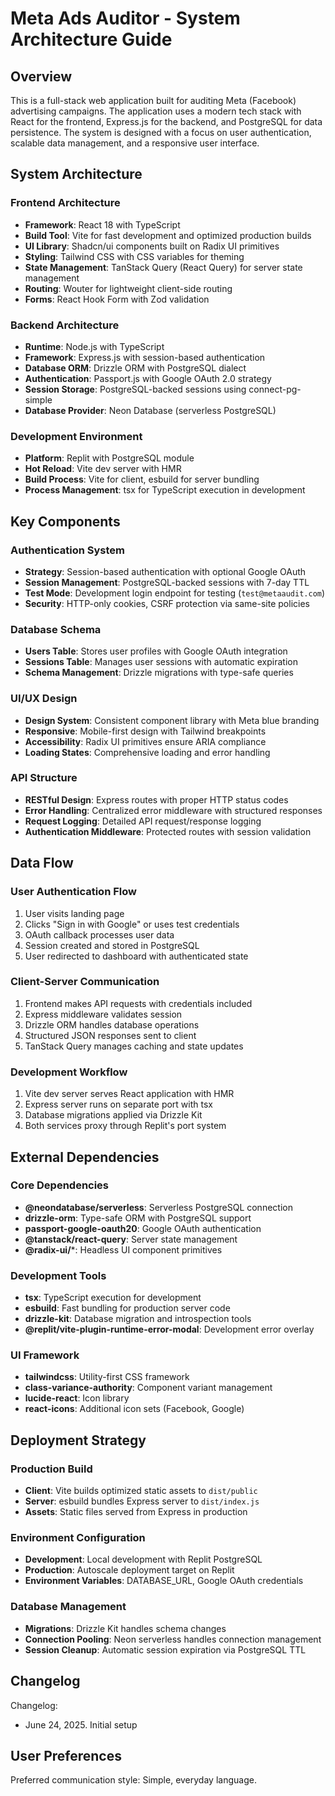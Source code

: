 # Meta Ads Auditor - System Architecture Guide

## Overview

This is a full-stack web application built for auditing Meta (Facebook) advertising campaigns. The application uses a modern tech stack with React for the frontend, Express.js for the backend, and PostgreSQL for data persistence. The system is designed with a focus on user authentication, scalable data management, and a responsive user interface.

## System Architecture

### Frontend Architecture
- **Framework**: React 18 with TypeScript
- **Build Tool**: Vite for fast development and optimized production builds
- **UI Library**: Shadcn/ui components built on Radix UI primitives
- **Styling**: Tailwind CSS with CSS variables for theming
- **State Management**: TanStack Query (React Query) for server state management
- **Routing**: Wouter for lightweight client-side routing
- **Forms**: React Hook Form with Zod validation

### Backend Architecture
- **Runtime**: Node.js with TypeScript
- **Framework**: Express.js with session-based authentication
- **Database ORM**: Drizzle ORM with PostgreSQL dialect
- **Authentication**: Passport.js with Google OAuth 2.0 strategy
- **Session Storage**: PostgreSQL-backed sessions using connect-pg-simple
- **Database Provider**: Neon Database (serverless PostgreSQL)

### Development Environment
- **Platform**: Replit with PostgreSQL module
- **Hot Reload**: Vite dev server with HMR
- **Build Process**: Vite for client, esbuild for server bundling
- **Process Management**: tsx for TypeScript execution in development

## Key Components

### Authentication System
- **Strategy**: Session-based authentication with optional Google OAuth
- **Session Management**: PostgreSQL-backed sessions with 7-day TTL
- **Test Mode**: Development login endpoint for testing (`test@metaaudit.com`)
- **Security**: HTTP-only cookies, CSRF protection via same-site policies

### Database Schema
- **Users Table**: Stores user profiles with Google OAuth integration
- **Sessions Table**: Manages user sessions with automatic expiration
- **Schema Management**: Drizzle migrations with type-safe queries

### UI/UX Design
- **Design System**: Consistent component library with Meta blue branding
- **Responsive**: Mobile-first design with Tailwind breakpoints
- **Accessibility**: Radix UI primitives ensure ARIA compliance
- **Loading States**: Comprehensive loading and error handling

### API Structure
- **RESTful Design**: Express routes with proper HTTP status codes
- **Error Handling**: Centralized error middleware with structured responses
- **Request Logging**: Detailed API request/response logging
- **Authentication Middleware**: Protected routes with session validation

## Data Flow

### User Authentication Flow
1. User visits landing page
2. Clicks "Sign in with Google" or uses test credentials
3. OAuth callback processes user data
4. Session created and stored in PostgreSQL
5. User redirected to dashboard with authenticated state

### Client-Server Communication
1. Frontend makes API requests with credentials included
2. Express middleware validates session
3. Drizzle ORM handles database operations
4. Structured JSON responses sent to client
5. TanStack Query manages caching and state updates

### Development Workflow
1. Vite dev server serves React application with HMR
2. Express server runs on separate port with tsx
3. Database migrations applied via Drizzle Kit
4. Both services proxy through Replit's port system

## External Dependencies

### Core Dependencies
- **@neondatabase/serverless**: Serverless PostgreSQL connection
- **drizzle-orm**: Type-safe ORM with PostgreSQL support
- **passport-google-oauth20**: Google OAuth authentication
- **@tanstack/react-query**: Server state management
- **@radix-ui/***: Headless UI component primitives

### Development Tools
- **tsx**: TypeScript execution for development
- **esbuild**: Fast bundling for production server code
- **drizzle-kit**: Database migration and introspection tools
- **@replit/vite-plugin-runtime-error-modal**: Development error overlay

### UI Framework
- **tailwindcss**: Utility-first CSS framework
- **class-variance-authority**: Component variant management
- **lucide-react**: Icon library
- **react-icons**: Additional icon sets (Facebook, Google)

## Deployment Strategy

### Production Build
- **Client**: Vite builds optimized static assets to `dist/public`
- **Server**: esbuild bundles Express server to `dist/index.js`
- **Assets**: Static files served from Express in production

### Environment Configuration
- **Development**: Local development with Replit PostgreSQL
- **Production**: Autoscale deployment target on Replit
- **Environment Variables**: DATABASE_URL, Google OAuth credentials

### Database Management
- **Migrations**: Drizzle Kit handles schema changes
- **Connection Pooling**: Neon serverless handles connection management
- **Session Cleanup**: Automatic session expiration via PostgreSQL TTL

## Changelog

Changelog:
- June 24, 2025. Initial setup

## User Preferences

Preferred communication style: Simple, everyday language.